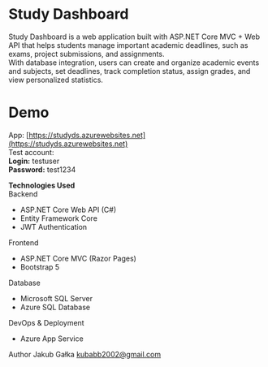 # Study Dashboard

Study Dashboard is a web application built with ASP.NET Core MVC + Web API that helps students manage important academic deadlines, such as exams, project submissions, and assignments.  
With database integration, users can create and organize academic events and subjects, set deadlines, track completion status, assign grades, and view personalized statistics.

# Demo

App: [https://studyds.azurewebsites.net](https://studyds.azurewebsites.net)  
Test account:  
**Login:** testuser  
**Password:** test1234

**Technologies Used**  
Backend

- ASP.NET Core Web API (C#)
- Entity Framework Core
- JWT Authentication

Frontend

- ASP.NET Core MVC (Razor Pages)
- Bootstrap 5

Database

- Microsoft SQL Server
- Azure SQL Database

DevOps & Deployment

- Azure App Service

Author
Jakub Gałka
kubabb2002@gmail.com
